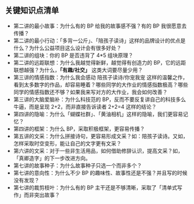 ## 关键知识点清单


- 第二讲的最小故事：为什么有的 BP 给我的故事感不强？有的 BP 我很愿意去传播？
- 第二讲的最小行动：「多背一公斤」、「陪孩子读诗」这样的品牌设计的优点是什么？为什么公益项目这么设计会有很多好处？
- 第二讲的组块：你的 BP 是否违背了 4*5 组块原理？
- 第二讲的远距联想：为什么我越觉得新鲜，越觉得有创造力的 BP，它的远距联想越强？为什么，**「有趣/社交」** 这类大词要尽量少用？
- 第三讲的情感指数：为什么我会感动 陪孩子读诗/你宠我宠 这样的温馨之作，看到太多数字的作品，却容易睡着？哪些同学的大作业的情感指数极高？哪些同学的情感指数还不够？如果我来写对方的大作业，我会如何改善？
- 第三讲的大脑爱脑补：为什么科技范的 BP，反而不要反复讲自己的科技多么牛逼，而是呈现 2+2，而非直接告诉读者 2+2=4 这样的结论？
- 第四讲的隐喻：为什么「蝴蝶社群」、「黄油相机」这样的隐喻，我们更容易记忆？
- 第四讲的框架：为什么 BP，采取积极框架，更容易传播？
- 第五讲的文采：为什么拼接诗句，更容易形成文采？如：陪孩子读诗。又如，怎样采取时空变形，能让自己的文字更有文采？
- 第六讲的文采：对于一些非生活用品，如何借助修辞认识，提高文采？如，「真卿造字」的下一步改进方向。
- 第七讲的故事种子：为什么故事种子只选一个而非多个？
- 第七讲的意向性：为什么不少 BP 的趣味性、故事性还是不强？并且写的时候没有发现？
- 第七讲的裁剪枝叶：为什么有的 BP 主干还是不够清晰，采取了「清单式写作」而非突出故事？
